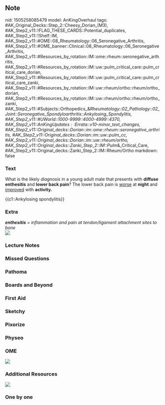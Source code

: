 ## Note
nid: 1505258085479
model: AnKingOverhaul
tags: #AK_Original_Decks::Step_2::Cheesy_Dorian_(M3), #AK_Step2_v11::!FLAG_THESE_CARDS::Potential_duplicates, #AK_Step2_v11::!Shelf::IM, #AK_Step2_v11::#OME::08_Rheumatology::06_Seronegative_Arthritis, #AK_Step2_v11::#OME_banner::Clinical::08_Rheumatology::06_Seronegative_Arthritis, #AK_Step2_v11::#Resources_by_rotation::IM::ome::rheum::seronegative_arthritis, #AK_Step2_v11::#Resources_by_rotation::IM::uw::pulm_critical_care::pulm_critical_care_dorian, #AK_Step2_v11::#Resources_by_rotation::IM::uw::pulm_critical_care::pulm_critical_care_zanki, #AK_Step2_v11::#Resources_by_rotation::IM::uw::rheum/ortho::rheum/ortho_dorian, #AK_Step2_v11::#Resources_by_rotation::IM::uw::rheum/ortho::rheum/ortho_zanki, #AK_Step2_v11::#Subjects::Orthopedics_&_Rheumatology::02_Pathology::02_Joint::Seronegative_Spondyloarthritis::Ankylosing_Spondylitis, #AK_Step2_v11::#UWorld::1000-9999::4000-4999::4370, #AK_Step2_v11::$AnKingUpdates::$Errata::v10-minor_text_changes, #AK_Step2_v11::Original_decks::Dorian::im::ome::rheum::seronegative_arthritis, #AK_Step2_v11::Original_decks::Dorian::im::uw::pulm_cc, #AK_Step2_v11::Original_decks::Dorian::im::uw::rheum/ortho, #AK_Step2_v11::Original_decks::Zanki_Step_2::IM::Pulm_&_Critical_Care, #AK_Step2_v11::Original_decks::Zanki_Step_2::IM::Rheum/Ortho
markdown: false

### Text
What is the likely <i>diagnosis</i> in a young adult male that
presents with <b>diffuse enthesitis</b> and <b>lower back pain</b>?
The lower back pain is <u>worse</u> at <b>night</b> and
<u>improved</u> with <b>activity.</b>
<div>
  {{c1::Ankylosing spondylitis}}
</div>

### Extra
<div>
  <i><b>enthesitis</b> = inflammation and pain at tendon/ligament
  attachment sites to bone</i>
</div><i><img src="as_1358629116483_1606536512074.png"></i>

### Lecture Notes


### Missed Questions


### Pathoma


### Boards and Beyond


### First Aid


### Sketchy


### Pixorize


### Physeo


### OME
<div class="ome-widget">
  <a href=
  "https://onlinemeded.org/spa/rheumatology/seronegative-arthritis/acquire?ref=anki">
  <img src="_OME_AnkiFlashcards_Lesson_2.png"></a>
</div>

### Additional Resources
<img class="" src="ankylosing%20spondylitis.png" style="">

### One by one

